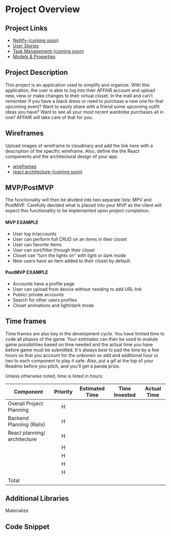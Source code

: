 # Project Overview

## Project Links

-   [Netlify-(coming soon)]()
-   [User Stories](https://res.cloudinary.com/dusr8fbuo/image/upload/v1605813570/IMG_0083_smsgey.heic)
-   [Task Management-(coming soon)]()
-   [Models & Properties](https://res.cloudinary.com/dusr8fbuo/image/upload/v1605813586/IMG_0085_kcf4zt.heic)

## Project Description

This project is an application used to simplify and organize. With this application, the user is able to log into their AFFAIR account and upload new, view or make changes to their virtual closet. In the mall and can't remember if you have a black dress or need to purchase a new one for that upcoming event? Want to easily share with a friend some upcoming outfit ideas you have? Want to see all your most recent wardrobe purchases all in one? AFFAIR will take care of that for you.

## Wireframes

Upload images of wireframe to cloudinary and add the link here with a description of the specific wireframe. Also, define the the React components and the architectural design of your app.

-   [wireframes](https://res.cloudinary.com/dusr8fbuo/image/upload/v1605813593/IMG_0084_wn3d5m.heic)
-   [react architecture-(coming soon)]()

## MVP/PostMVP

The functionality will then be divided into two separate lists: MPV and PostMVP. Carefully decided what is placed into your MVP as the client will expect this functionality to be implemented upon project completion.

#### MVP EXAMPLE

-   User log in/accounts
-   User can perform full CRUD on an items in their closet
-   User can favorite items
-   User can sort/filter through their closet
-   Closet can "turn the lights on" with light or dark mode
-   New users have an item added to their closet by default

#### PostMVP EXAMPLE

-   Accounts have a profile page
-   User can upload from device without needing to add URL link
-   Public/ private accounts
-   Search for other users profiles
-   Closet animations and light/dark mode

## Time frames

Time frames are also key in the development cycle. You have limited time to code all phases of the game. Your estimates can then be used to evalute game possibilities based on time needed and the actual time you have before game must be submitted. It's always best to pad the time by a few hours so that you account for the unknown so add and additional hour or two to each component to play it safe. Also, put a gif at the top of your Readme before you pitch, and you'll get a panda prize.

Unless otherwise noted, time is listed in hours:

| Component                    | Priority | Estimated Time | Time Invested | Actual Time |
| ---------------------------- | :------: | :------------: | :-----------: | :---------: |
| Overall Project Planning     |    H     |                |               |             |
| Backend Planning (Rails)     |    H     |                |               |             |
| React planning/ architecture |    H     |                |               |             |
|                              |    H     |                |               |             |
|                              |    H     |                |               |             |
|                              |    H     |                |               |             |
|                              |    H     |                |               |             |
| Total                        |          |                |               |             |

## Additional Libraries

Materialize

## Code Snippet
